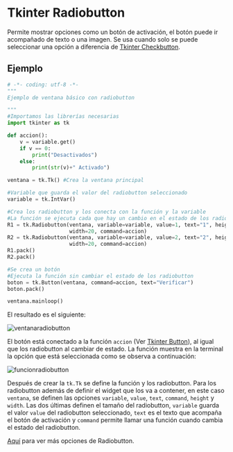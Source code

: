 # Tkinter Radiobutton
Permite mostrar opciones como un botón de activación, el botón puede ir acompañado de texto o una imagen. Se usa cuando solo se puede seleccionar una opción a diferencia de [Tkinter Checkbutton](https://github.com/juan-suarezp/PythonTkinterTutorial/blob/master/widgets/checkbutton/checkbutton.md).

## Ejemplo

```python
# -*- coding: utf-8 -*-
"""
Ejemplo de ventana básico con radiobutton

"""
#Importamos las librerías necesarias
import tkinter as tk

def accion():
    v = variable.get()
    if v == 0:
        print("Desactivados")
    else:
        print(str(v)+" Activado")

ventana = tk.Tk() #Crea la ventana principal

#Variable que guarda el valor del radiobutton seleccionado
variable = tk.IntVar()

#Crea los radiobutton y los conecta con la función y la variable
#La función se ejecuta cada que hay un cambio en el estado de los radiobuttonn
R1 = tk.Radiobutton(ventana, variable=variable, value=1, text="1", height=5,
                    width=20, command=accion)
R2 = tk.Radiobutton(ventana, variable=variable, value=2, text="2", height=5,
                    width=20, command=accion)
R1.pack()
R2.pack()

#Se crea un botón
#Ejecuta la función sin cambiar el estado de los radiobutton
boton = tk.Button(ventana, command=accion, text="Verificar")
boton.pack()

ventana.mainloop()
```
El resultado es el siguiente:

![ventanaradiobutton](https://user-images.githubusercontent.com/58320351/128614532-0829b520-f395-40c0-9120-75e6fbc97cc7.png)

El botón está conectado a la función `accion` (Ver [Tkinter Button](https://github.com/juan-suarezp/PythonTkinterTutorial/blob/master/widgets/button/button.md)), al igual que los radiobutton al cambiar de estado. La función muestra en la terminal la opción que está seleccionada como se observa a continuación:

![funcionradiobutton](https://user-images.githubusercontent.com/58320351/128614534-914819fd-2fce-449e-8ced-f5bb4e19ef11.png)

Después de crear la `tk.Tk` se define la función y los radiobutton. Para los radiobutton además de definir el widget que los va a contener, en este caso `ventana`, se definen las opciones `variable`, `value`, `text`, `command`, `height` y `width`. Las dos últimas definen el tamaño del radiobutton, `variable` guarda el valor `value` del  radiobutton seleccionado, `text` es el texto que acompaña el botón de activación y `command` permite llamar una función cuando cambia el estado del radiobutton.

[Aquí](https://www.tutorialspoint.com/python3/tk_radiobutton.htm) para ver más opciones de Radiobutton.
